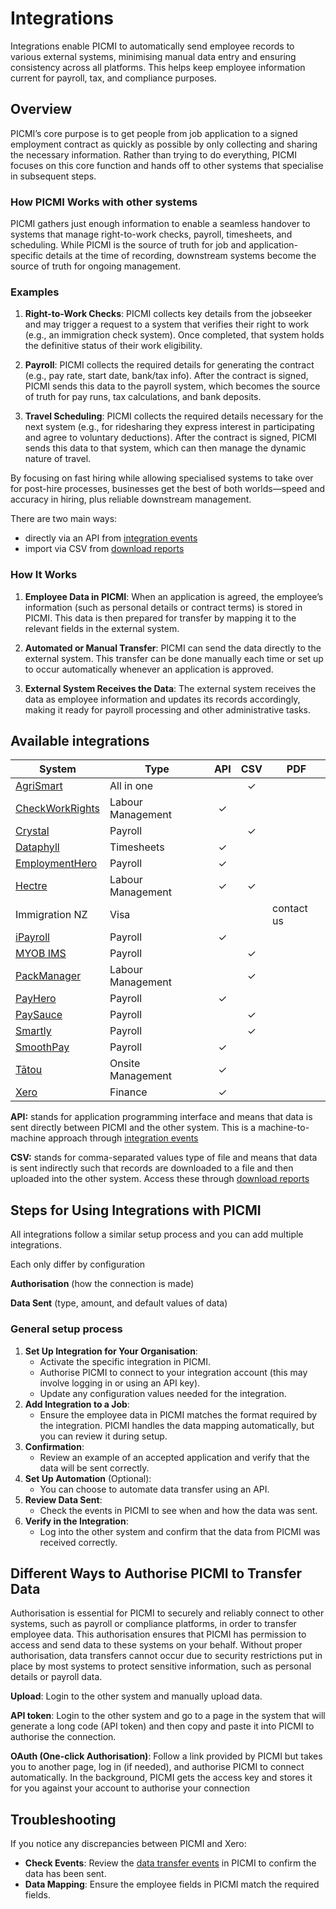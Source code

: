 # Integrations

Integrations enable PICMI to automatically send employee records to various external systems, minimising manual data
entry and ensuring consistency across all platforms. This helps keep employee information current for payroll, tax, and
compliance purposes.

## Overview

PICMI’s core purpose is to get people from job application to a signed employment contract as quickly as possible by only collecting and sharing the necessary information. Rather than trying to do everything, PICMI focuses on this core function and hands off to other systems that specialise in subsequent steps.

### How PICMI Works with other systems

PICMI gathers just enough information to enable a seamless handover to systems that manage right-to-work checks, payroll, timesheets, and scheduling. While PICMI is the source of truth for job and application-specific details at the time of recording, downstream systems become the source of truth for ongoing management.

<explanation>

### Examples

1. **Right-to-Work Checks**: PICMI collects key details from the jobseeker and may trigger a request to a system that verifies their right to work (e.g., an immigration check system). Once completed, that system holds the definitive status of their work eligibility.

2. **Payroll**: PICMI collects the required details for generating the contract (e.g., pay rate, start date, bank/tax info). After the contract is signed, PICMI sends this data to the payroll system, which becomes the source of truth for pay runs, tax calculations, and bank deposits.

3. **Travel Scheduling**: PICMI collects the required details necessary for the next system (e.g., for ridesharing they express interest in participating and agree to voluntary deductions). After the contract is signed, PICMI sends this data to that system, which can then manage the dynamic nature of travel.

</explanation>

By focusing on fast hiring while allowing specialised systems to take over for post-hire processes, businesses get the best of both worlds—speed and accuracy in hiring, plus reliable downstream management.

<prompt>

There are two main ways:

* directly via an API from [integration events](integration-events.md)
* import via CSV from [download reports](download-reports.md)

</prompt>

<explanation>

### How It Works

1. **Employee Data in PICMI**: When an application is agreed, the employee’s information (such as personal details or
   contract terms) is stored in PICMI. This data is then prepared for transfer by mapping it to the relevant fields in
   the external system.

2. **Automated or Manual Transfer**: PICMI can send the data directly to the external system. This transfer can be done
   manually each time or set up to occur automatically whenever an application is approved.

3. **External System Receives the Data**: The external system receives the data as employee information and updates its
   records accordingly, making it ready for payroll processing and other administrative tasks.

</explanation>

## Available integrations

| **System**                           | **Type**          | **API** | **CSV** | **PDF**    |
|--------------------------------------|-------------------|:-------:|:-------:|------------|
| [AgriSmart](agrismart)               | All in one        |         |    ✓    |            |
| [CheckWorkRights](check-work-rights) | Labour Management |    ✓    |         |            |
| [Crystal](crystal)                   | Payroll           |         |    ✓    |            |
| [Dataphyll](dataphyll)               | Timesheets        |    ✓    |         |            |
| [EmploymentHero](employment-hero)    | Payroll           |    ✓    |         |            |
| [Hectre](hectre)                     | Labour Management |    ✓    |    ✓    |            |
| Immigration NZ                       | Visa              |         |         | contact us |
| [iPayroll](ipayroll)                 | Payroll           |    ✓    |         |            |
| [MYOB IMS](myob-ims)                 | Payroll           |         |    ✓    |            |
| [PackManager](packmanager)           | Labour Management |         |    ✓    |            |
| [PayHero](payhero)                   | Payroll           |    ✓    |         |            |
| [PaySauce](paysauce)                 | Payroll           |         |    ✓    |            |
| [Smartly](smartly)                   | Payroll           |         |    ✓    |            |
| [SmoothPay](smooth-pay)              | Payroll           |    ✓    |         |            |
| [Tātou](tatou)                       | Onsite Management |    ✓    |         |            |
| [Xero](xero)                         | Finance           |    ✓    |         |            |

<prompt>

**API:** stands for application programming interface and means that data is sent directly between PICMI and the other
system. This is a machine-to-machine approach through [integration events](integration-events.md)

**CSV:** stands for comma-separated values type of file and means that data is sent indirectly such that records are
downloaded to a file and then uploaded into the other system. Access these
through [download reports](download-reports.md)

</prompt>

## Steps for Using Integrations with PICMI

All integrations follow a similar setup process and you can add multiple integrations.

<prompt>

Each only differ by configuration

**Authorisation** (how the connection is made)

**Data Sent** (type, amount, and default values of data)

</prompt>

<p></p>

<explanation>

### General setup process

1. **Set Up Integration for Your Organisation**:
    - Activate the specific integration in PICMI.
    - Authorise PICMI to connect to your integration account (this may involve logging in or using an API key).
    - Update any configuration values needed for the integration.
2. **Add Integration to a Job**:
    - Ensure the employee data in PICMI matches the format required by the integration. PICMI handles the data mapping
      automatically, but you can review it during setup.
3. **Confirmation**:
    - Review an example of an accepted application and verify that the data will be sent correctly.
4. **Set Up Automation** (Optional):
    - You can choose to automate data transfer using an API.
5. **Review Data Sent**:
    - Check the events in PICMI to see when and how the data was sent.
6. **Verify in the Integration**:
    - Log into the other system and confirm that the data from PICMI was received correctly.

</explanation>

## Different Ways to Authorise PICMI to Transfer Data

Authorisation is essential for PICMI to securely and reliably connect to other systems, such as payroll or compliance
platforms, in order to transfer employee data. This authorisation ensures that PICMI has permission to access and send
data to these systems on your behalf. Without proper authorisation, data transfers cannot occur due to security
restrictions put in place by most systems to protect sensitive information, such as personal details or payroll data.

<prompt>

**Upload**: Login to the other system and manually upload data.

**API token**: Login to the other system and go to a page in the system that will generate a long code (API token) and
then copy and paste it into PICMI to authorise the connection.

**OAuth (One-click Authorisation)**: Follow a link provided by PICMI but takes you to another page, log in (if needed),
and authorise PICMI to connect automatically. In the background, PICMI gets the access key and stores it for you against
your account to authorise your connection

</prompt>

## Troubleshooting

If you notice any discrepancies between PICMI and Xero:

- **Check Events**: Review
  the [data transfer events](integration-events#show-events-detailed-view-result-of-attempt-to-send-data) in PICMI to
  confirm the data has been sent.
- **Data Mapping**: Ensure the employee fields in PICMI match the required fields.
